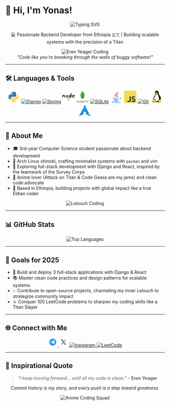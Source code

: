 # 👋 Hi, I'm Yonas!

<p align="center">
  <img src="https://readme-typing-svg.demolab.com?font=Fira+Code&weight=500&pause=1000&color=00F7FF&center=true&vCenter=true&width=700&lines=3rd+Yr+CS+Student+%7C+Fullstack+Explorer;Backend+Lover+%7C+Arch+Linux+Shinobi+%7C+Anime+%26+Code" alt="Typing SVG" />
</p>

<p align="center">
  💻 Passionate Backend Developer from Ethiopia 🇪🇹 | Building scalable systems with the precision of a Titan
</p>

<p align="center">
  <img src="https://i.pinimg.com/1200x/98/cc/7c/98cc7c7595ddd0c39bb5555f6fbe3d17.jpg" alt="Eren Yeager Coding" width="200" />
  <br>
  <i>"Code like you're breaking through the walls of buggy software!"</i>
</p>

---

## 🛠️ Languages & Tools

<p align="center">
  <a href="https://www.python.org" target="_blank"><img src="https://raw.githubusercontent.com/devicons/devicon/master/icons/python/python-original.svg" width="40" height="40" alt="Python"/></a>
  <a href="https://www.djangoproject.com/" target="_blank"><img src="https://cdn.worldvectorlogo.com/logos/django.svg" width="40" height="40" alt="Django"/></a>
  <a href="https://spring.io/" target="_blank"><img src="https://www.vectorlogo.zone/logos/springio/springio-icon.svg" width="40" height="40" alt="Spring"/></a>
  <a href="https://nodejs.org/" target="_blank"><img src="https://raw.githubusercontent.com/devicons/devicon/master/icons/nodejs/nodejs-original-wordmark.svg" width="40" height="40" alt="Node.js"/></a>
  <a href="https://www.mongodb.com/" target="_blank"><img src="https://raw.githubusercontent.com/devicons/devicon/master/icons/mongodb/mongodb-original-wordmark.svg" width="40" height="40" alt="MongoDB"/></a>
  <a href="https://www.sqlite.org/" target="_blank"><img src="https://www.vectorlogo.zone/logos/sqlite/sqlite-icon.svg" width="40" height="40" alt="SQLite"/></a>
  <a href="https://www.java.com" target="_blank"><img src="https://raw.githubusercontent.com/devicons/devicon/master/icons/java/java-original.svg" width="40" height="40" alt="Java"/></a>
  <a href="https://developer.mozilla.org/en-US/docs/Web/JavaScript" target="_blank"><img src="https://raw.githubusercontent.com/devicons/devicon/master/icons/javascript/javascript-original.svg" width="40" height="40" alt="JavaScript"/></a>
  <a href="https://git-scm.com/" target="_blank"><img src="https://www.vectorlogo.zone/logos/git-scm/git-scm-icon.svg" width="40" height="40" alt="Git"/></a>
  <a href="https://www.linux.org/" target="_blank"><img src="https://raw.githubusercontent.com/devicons/devicon/master/icons/linux/linux-original.svg" width="40" height="40" alt="Linux"/></a>
  <a href="https://archlinux.org/" target="_blank"><img src="https://raw.githubusercontent.com/devicons/devicon/master/icons/archlinux/archlinux-original.svg" width="40" height="40" alt="Arch Linux"/></a>
</p>

---

## 🚀 About Me

- 🎓 3rd-year Computer Science student passionate about backend development
- 🐧 Arch Linux shinobi, crafting minimalist systems with `pacman` and vim
- 🌟 Exploring full-stack development with Django and React, inspired by the teamwork of the Survey Corps
- 🎨 Anime lover (Attack on Titan & Code Geass are my jams) and clean code advocate
- 📍 Based in Ethiopia, building projects with global impact like a true Eldian coder

<p align="center">
  <img src="https://i.pinimg.com/736x/50/ee/7a/50ee7aac77b8fa3073b50d2f6b2ce3fb.jpg" alt="Lelouch Coding" width="150" />
</p>

---

## 📊 GitHub Stats

<p align="center">
  <img src="https://github-readme-stats.vercel.app/api/top-langs?username=j0na555&show_icons=true&locale=en&layout=compact&theme=radical" alt="Top Languages" />
</p>

---

## 🎯 Goals for 2025

- 🚀 Build and deploy 3 full-stack applications with Django & React
- 📚 Master clean code practices and design patterns for scalable systems
- 💡 Contribute to open-source projects, channeling my inner Lelouch to strategize community impact
- ⚔️ Conquer 100 LeetCode problems to sharpen my coding skills like a Titan Slayer

---

## 🌐 Connect with Me

<p align="center">
  <a href="https://t.me/JONAZZ2" target="_blank">
    <img src="https://raw.githubusercontent.com/edent/SuperTinyIcons/master/images/svg/telegram.svg" alt="Telegram" height="30" width="30" />
  </a>
  <a href="https://twitter.com/jinxedjonass" target="_blank">
    <img src="https://raw.githubusercontent.com/edent/SuperTinyIcons/master/images/svg/x.svg" alt="X" height="30" width="30" />
  </a>
  <a href="https://instagram.com/its__yonas" target="_blank">
    <img src="https://raw.githubusercontent.com/rahuldkjain/github-profile-readme-generator/master/src/images/icons/Social/instagram.svg" alt="Instagram" height="30" width="30" />
  </a>
  <a href="https://www.leetcode.com/jonazz2" target="_blank">
    <img src="https://raw.githubusercontent.com/rahuldkjain/github-profile-readme-generator/master/src/images/icons/Social/leet-code.svg" alt="LeetCode" height="30" width="30" />
  </a>
</p>

---

## 🧠 Inspirational Quote

> *"I keep moving forward... until all my code is clean."* – **Eren Yeager**

<p align="center">
  <i>Commit history is my story, and every push is a step toward greatness.</i>
</p>

<p align="center">
  <img src="https://i.pinimg.com/736x/af/34/0f/af340f682940be93a688853d8d9b927f.jpg" alt="Anime Coding Squad" width="300" />
</p>
